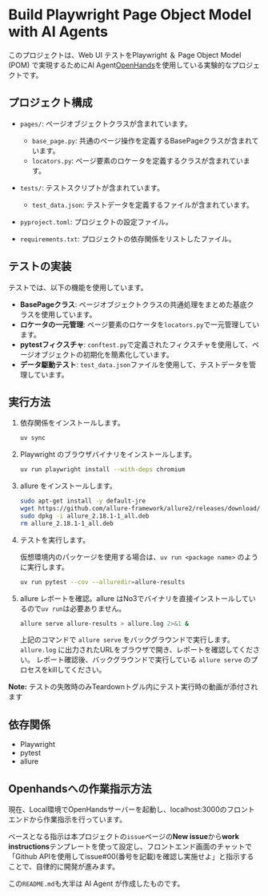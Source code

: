 # Build Playwright Page Object Model with AI Agents

このプロジェクトは、Web UI テストをPlaywright ＆ Page Object Model (POM) で実現するためにAI Agent[OpenHands](https://github.com/All-Hands-AI/OpenHands)を使用している実験的なプロジェクトです。

## プロジェクト構成

- `pages/`: ページオブジェクトクラスが含まれています。
  - `base_page.py`: 共通のページ操作を定義するBasePageクラスが含まれています。
  - `locators.py`: ページ要素のロケータを定義するクラスが含まれています。

- `tests/`: テストスクリプトが含まれています。
  - `test_data.json`: テストデータを定義するファイルが含まれています。

- `pyproject.toml`: プロジェクトの設定ファイル。

- `requirements.txt`: プロジェクトの依存関係をリストしたファイル。

## テストの実装

テストでは、以下の機能を使用しています。

- **BasePageクラス**: ページオブジェクトクラスの共通処理をまとめた基底クラスを使用しています。
- **ロケータの一元管理**: ページ要素のロケータを`locators.py`で一元管理しています。
- **pytestフィクスチャ**: `conftest.py`で定義されたフィクスチャを使用して、ページオブジェクトの初期化を簡素化しています。
- **データ駆動テスト**: `test_data.json`ファイルを使用して、テストデータを管理しています。

## 実行方法

1. 依存関係をインストールします。
   ```bash
   uv sync
   ```

2. Playwright のブラウザバイナリをインストールします。
   ```bash
   uv run playwright install --with-deps chromium
   ```

3. allure をインストールします。
   ```bash
   sudo apt-get install -y default-jre
   wget https://github.com/allure-framework/allure2/releases/download/2.18.1/allure_2.18.1-1_all.deb
   sudo dpkg -i allure_2.18.1-1_all.deb
   rm allure_2.18.1-1_all.deb
   ```

4. テストを実行します。

   仮想環境内のパッケージを使用する場合は、`uv run <package name>` のように実行します。
   ```bash
   uv run pytest --cov --alluredir=allure-results
   ```

5. allure レポートを確認。allure はNo3でバイナリを直接インストールしているので`uv run`は必要ありません。
   ```bash
   allure serve allure-results > allure.log 2>&1 &
   ```
   上記のコマンドで `allure serve` をバックグラウンドで実行します。
   `allure.log` に出力されたURLをブラウザで開き、レポートを確認してください。
   レポート確認後、バックグラウンドで実行している `allure serve` のプロセスをkillしてください。

**Note:** テストの失敗時のみTeardownトグル内にテスト実行時の動画が添付されます

## 依存関係

- Playwright
- pytest
- allure

## Openhandsへの作業指示方法
現在、Local環境でOpenHandsサーバーを起動し、localhost:3000のフロントエンドから作業指示を行っています。

ベースとなる指示は本プロジェクトの`issue`ページの**New issue**から**work instructions**テンプレートを使って設定し、フロントエンド画面のチャットで「Github APIを使用してissue#00(番号を記載)を確認し実施せよ」と指示することで、自律的に開発が進みます。

この`README.md`も大半は AI Agent が作成したものです。
